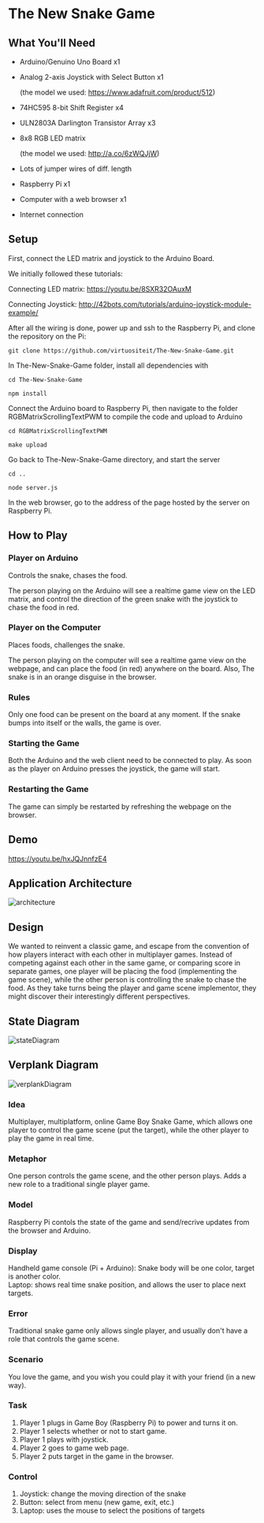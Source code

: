 # The New Snake Game

## What You'll Need

* Arduino/Genuino Uno Board x1

* Analog 2-axis Joystick with Select Button x1

  (the model we used: https://www.adafruit.com/product/512)

* 74HC595 8-bit Shift Register x4

* ULN2803A Darlington Transistor Array x3

* 8x8 RGB LED matrix

  (the model we used: http://a.co/6zWQJjW)

* Lots of jumper wires of diff. length

* Raspberry Pi x1

* Computer with a web browser x1

* Internet connection

## Setup

First, connect the LED matrix and joystick to the Arduino Board.

We initially followed these tutorials:

Connecting LED matrix: https://youtu.be/8SXR32OAuxM

Connecting Joystick: http://42bots.com/tutorials/arduino-joystick-module-example/

After all the wiring is done, power up and ssh to the Raspberry Pi, and clone the repository on the Pi:

```
git clone https://github.com/virtuositeit/The-New-Snake-Game.git
```

In The-New-Snake-Game folder, install all dependencies with

```
cd The-New-Snake-Game

npm install
```

Connect the Arduino board to Raspberry Pi, then navigate to the folder RGBMatrixScrollingTextPWM to compile the code and upload to Arduino

```
cd RGBMatrixScrollingTextPWM

make upload
```

Go back to The-New-Snake-Game directory, and start the server

```
cd ..

node server.js
```

In the web browser, go to the address of the page hosted by the server on Raspberry Pi.

## How to Play

### Player on Arduino

Controls the snake, chases the food.

The person playing on the Arduino will see a realtime game view on the LED matrix, and control the direction of the green snake with the joystick to chase the food in red.

### Player on the Computer

Places foods, challenges the snake.

The person playing on the computer will see a realtime game view on the webpage, and can place the food (in red) anywhere on the board. Also, The snake is in an orange disguise in the browser.

### Rules

Only one food can be present on the board at any moment. If the snake bumps into itself or the walls, the game is over.

### Starting the Game

Both the Arduino and the web client need to be connected to play. As soon as the player on Arduino presses the joystick, the game will start.

### Restarting the Game
The game can simply be restarted by refreshing the webpage on the browser.

## Demo
https://youtu.be/hxJQJnnfzE4

## Application Architecture
![architecture](https://github.com/virtuositeit/The-New-Snake-Game/blob/master/media/architecture.jpeg)

## Design
We wanted to reinvent a classic game, and escape from the convention of how players interact with each other in multiplayer games. Instead of competing against each other in the same game, or comparing score in separate games, one player will be placing the food (implementing the game scene), while the other person is controlling the snake to chase the food. As they take turns being the player and game scene implementor, they might discover their interestingly different perspectives.

## State Diagram
![stateDiagram](https://github.com/virtuositeit/The-New-Snake-Game/blob/master/media/state_diagram.jpeg)

## Verplank Diagram
![verplankDiagram](https://github.com/virtuositeit/The-New-Snake-Game/blob/master/media/verplank_diagram.jpeg)

### Idea

Multiplayer, multiplatform, online Game Boy Snake Game, which allows one player to control the game scene (put the target), while the other player to play the game in real time.

### Metaphor

One person controls the game scene, and the other person plays. Adds a new role to a traditional single player game.

### Model

Raspberry Pi contols the state of the game and send/recrive updates from the browser and Arduino.

### Display

Handheld game console (Pi + Arduino): Snake body will be one color, target is another color.  
Laptop: shows real time snake position, and allows the user to place next targets.

### Error

Traditional snake game only allows single player, and usually don't have a role that controls the game scene.

### Scenario

You love the game, and you wish you could play it with your friend (in a new way).

### Task

1.  Player 1 plugs in Game Boy (Raspberry Pi) to power and turns it on.
2.  Player 1 selects whether or not to start game.
3.  Player 1 plays with joystick.
4.  Player 2 goes to game web page.
5.  Player 2 puts target in the game in the browser.

### Control

1.  Joystick: change the moving direction of the snake
2.  Button: select from menu (new game, exit, etc.)
3.  Laptop: uses the mouse to select the positions of targets
